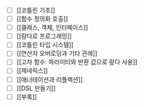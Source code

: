 - [ ] [[코틀린 기초]]
- [ ] [[함수 정의화 호출]]
- [ ] [[클래스, 객체, 인터페이스]]
- [ ] [[람다로 프로그래밍]]
- [ ] [[코틀린 타입 시스템]]
- [ ] [[연산자 오버로딩과 기타 관례]]
- [ ] [[고차 함수: 파라미터와 반환 값으로 람다 사용]]
- [ ] [[제네릭스]]
- [ ] [[애너테이션과 리플렉션]]
- [ ] [[DSL 만들기]]
- [ ] [[부록]]